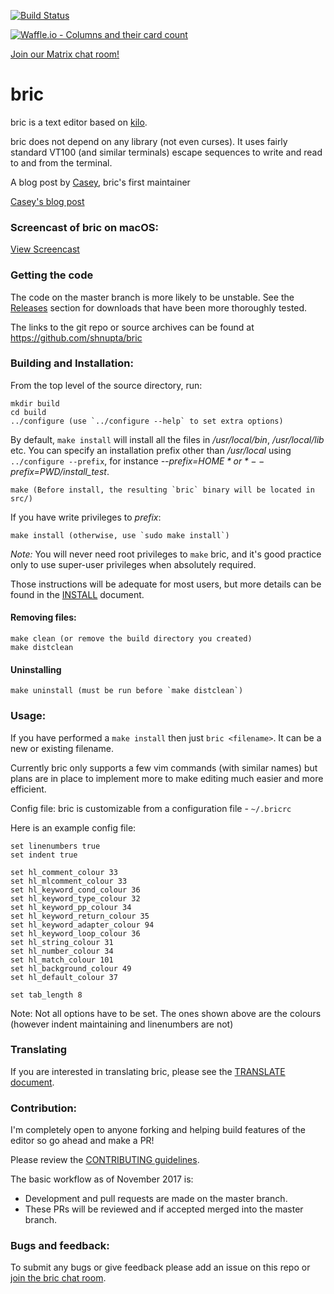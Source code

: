 [![Build
Status](https://travis-ci.com/shnupta/bric.svg?branch=master)](https://travis-ci.com/shnupta/bric)

[![Waffle.io - Columns and their card
count](https://badge.waffle.io/shnupta/bric.svg?columns=all)](https://waffle.io/shnupta/bric)

[Join our Matrix
chat room!](https://matrix.to/#/!hhzVjHGoQleZmFfyrP:matrix.org)

# bric
bric is a text editor based on [kilo](https://github.com/antirez/kilo).

bric does not depend on any library (not even curses). It uses fairly
standard VT100 (and similar terminals) escape sequences to write and
read to and from the terminal.

A blog post by [Casey](https://github.com/shnupta), bric's first maintainer

[Casey's blog post](https://shnupta.github.io/blog/17/04/bric.html)

### Screencast of bric on macOS:
[View Screencast](https://andy5995.github.io/screencast_low.gif)

### Getting the code

The code on the master branch is more likely to be unstable. See the
[Releases](https://github.com/shnupta/bric/releases) section for
downloads that have been more thoroughly tested.

The links to the git repo or source archives can be found at
https://github.com/shnupta/bric

### Building and Installation:

From the top level of the source directory, run:

    mkdir build
    cd build
    ../configure (use `../configure --help` to set extra options)

By default, `make install` will install all the files in
*/usr/local/bin*, */usr/local/lib* etc.  You can specify
an installation prefix other than */usr/local* using `../configure --prefix`,
for instance *--prefix=$HOME* or *--prefix=$PWD/install_test*.

    make (Before install, the resulting `bric` binary will be located in src/)

If you have write privileges to *prefix*:

    make install (otherwise, use `sudo make install`)

*Note:* You will never need root privileges to `make` bric, and it's
good practice only to use super-user privileges when absolutely required.

Those instructions will be adequate for most users, but more details
can be found in the [INSTALL](INSTALL) document.

#### Removing files:

    make clean (or remove the build directory you created)
    make distclean

#### Uninstalling

    make uninstall (must be run before `make distclean`)

### Usage:

If you have performed a `make install` then just `bric <filename>`. It
can be a new or existing filename.

Currently bric only supports a few vim commands (with similar names)
but plans are in place to implement more to make editing much easier
and more efficient.

Config file:
bric is customizable from a configuration file - `~/.bricrc`

Here is an example config file:
```
set linenumbers true
set indent true

set hl_comment_colour 33
set hl_mlcomment_colour 33
set hl_keyword_cond_colour 36
set hl_keyword_type_colour 32
set hl_keyword_pp_colour 34
set hl_keyword_return_colour 35
set hl_keyword_adapter_colour 94
set hl_keyword_loop_colour 36
set hl_string_colour 31
set hl_number_colour 34
set hl_match_colour 101
set hl_background_colour 49
set hl_default_colour 37

set tab_length 8
```
Note:
Not all options have to be set. The ones shown above are the colours (however indent maintaining and linenumbers are not)

### Translating

If you are interested in translating bric, please see the [TRANSLATE document](TRANSLATE.md).

### Contribution:

I'm completely open to anyone forking and helping build features of the
editor so go ahead and make a PR!

Please review the [CONTRIBUTING
guidelines](https://github.com/shnupta/bric/blob/master/CONTRIBUTING.md).

The basic workflow as of November 2017 is:
- Development and pull requests are made on the master branch.
- These PRs will be reviewed and if accepted merged into the master branch.

### Bugs and feedback:

To submit any bugs or give feedback please add an issue on this repo or
[join the bric chat room](https://matrix.to/#/!hhzVjHGoQleZmFfyrP:matrix.org).
